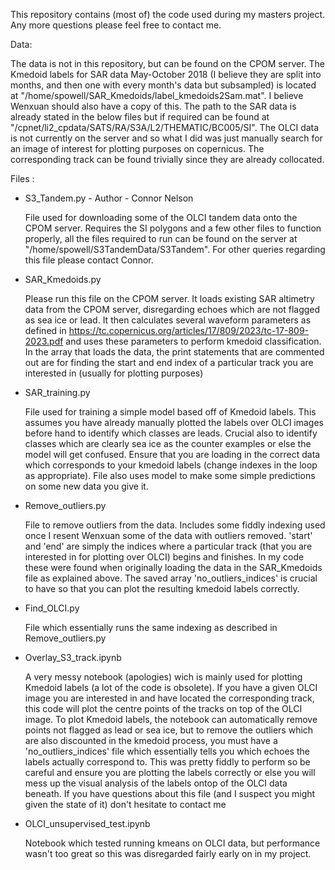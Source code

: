 This repository contains (most of) the code used during my masters project. Any more questions please feel free to contact me.

Data:

The data is not in this repository, but can be found on the CPOM server. The Kmedoid labels for SAR data May-October 2018 (I believe they are split into months, and then one with every month's data but subsampled)
is located at "/home/spowell/SAR_Kmedoids/label_kmedoids2Sam.mat". I believe Wenxuan should also have a copy of this. The path to the SAR data is already stated in the below files but if required can be found at
"/cpnet/li2_cpdata/SATS/RA/S3A/L2/THEMATIC/BC005/SI". The OLCI data is not currently on the server and so what I did was just manually search for an image of interest for plotting purposes on copernicus. 
The corresponding track can be found trivially since they are already collocated.

Files :
- S3_Tandem.py - Author - Connor Nelson

    File used for downloading some of the OLCI tandem data onto the CPOM server. Requires the SI polygons and a few other files to function properly, all the files required to run can be found on the server at "/home/spowell/S3TandemData/S3Tandem".
    For other queries regarding this file please contact Connor.
- SAR_Kmedoids.py
  
    Please run this file on the CPOM server. It loads existing SAR altimetry data from the CPOM server, disregarding echoes which are not flagged as sea ice or lead. It then calculates several
    waveform parameters as defined in https://tc.copernicus.org/articles/17/809/2023/tc-17-809-2023.pdf and uses these parameters to perform kmedoid classification. In the array that loads the data,
    the print statements that are commented out are for finding the start and end index of a particular track you are interested in (usually for plotting purposes)
- SAR_training.py
  
    File used for training a simple model based off of Kmedoid labels. This assumes you have already manually plotted the labels over OLCI images before hand to identify which classes are leads.
    Crucial also to identify classes which are clearly sea ice as the counter examples or else the model will get confused. Ensure that you are loading in the correct data which corresponds to your kmedoid labels (change indexes in the loop as appropriate).
    File also uses model to make some simple predictions on some new data you give it.
- Remove_outliers.py
  
  File to remove outliers from the data. Includes some fiddly indexing used once I resent Wenxuan some of the data with outliers removed. 'start' and 'end' are simply the indices where a particular track (that you are interested in for plotting over OLCI) begins and finishes.
  In my code these were found when originally loading the data in the SAR_Kmedoids file as explained above.
  The saved array 'no_outliers_indices' is crucial to have so that you can plot the resulting kmedoid labels correctly.
- Find_OLCI.py
  
  File which essentially runs the same indexing as described in Remove_outliers.py
- Overlay_S3_track.ipynb
  
    A very messy notebook (apologies) wich is mainly used for plotting Kmedoid labels (a lot of the code is obsolete). If you have a given OLCI image you are interested in and have located the corresponding track,
    this code will plot the centre points of the tracks on top of the OLCI image. To plot Kmedoid labels, the notebook can automatically remove points not flagged as lead or sea ice, but to remove the outliers which are also discounted in the kmedoid process,
    you must have a 'no_outliers_indices' file which essentially tells you which echoes the labels actually correspond to. This was pretty fiddly to perform so be careful and ensure you are plotting the labels correctly or else you will mess up the visual
    analysis of the labels ontop of the OLCI data beneath. If you have questions about this file (and I suspect you might given the state of it) don't hesitate to contact me
- OLCI_unsupervised_test.ipynb

    Notebook which tested running kmeans on OLCI data, but performance wasn't too great so this was disregarded fairly early on in my project.
